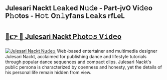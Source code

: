## Julesari Nackt L𝚎a𝚔ed N𝚞𝚍e - Part-jvO Vi𝚍𝚎o P𝚑𝚘tos - H𝚘𝚝 O𝚗𝚕yf𝚊ns L𝚎a𝚔s rfLeL

# <h2><a href="http://kfczlp.oniu.top/?m=Julesari+Nackt">🔗👉 🔴 Julesari Nackt P𝚑ot𝚘𝚜 V𝚒d𝚎o</a></h2>

[![Julesari Nackt Nu𝚍e𝚜](https://i.imgur.com/0qMVB7G.gif)](http://kfczlp.oniu.top/?m=Julesari+Nackt)
Web-based entertainer and multimedia designer Julesari Nackt, acclaimed for publishing dance and lifestyle tutorials through popular dance sequences and compact clips. Julesari Nackt's public persona is characterized by openness and honesty, yet the details of his personal life remain hidden from view.  
